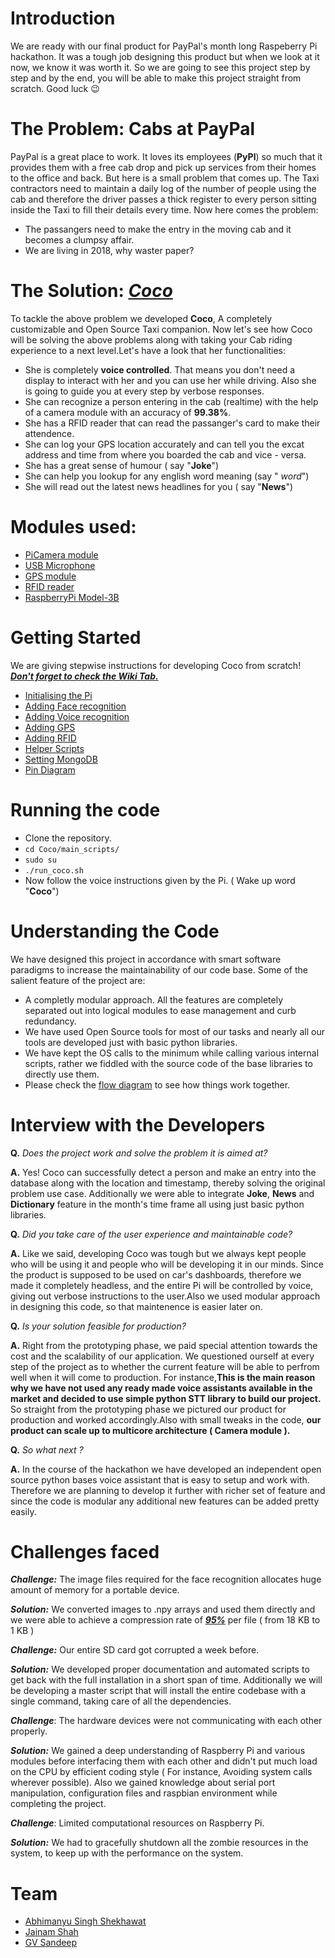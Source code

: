 # Introduction #

We are ready with our final product for PayPal's month long Raspeberry Pi hackathon. It was a tough job designing this product but when we look at it now, we know it was worth it. So we are going to see this project step by step and by the end, you will be able to make this project straight from scratch. Good luck 😉 

# The Problem: Cabs at PayPal #

PayPal is a great place to work. It loves its employees (**PyPl**) so much that it provides them with a free cab drop and pick up services from their homes to the office and back. But here is a small problem that comes up. The Taxi contractors need to maintain a daily log of the number of people using the cab and therefore the driver passes a thick register to every person sitting inside the Taxi to fill their details every time.
Now here comes the problem:

* The passangers need to make the entry in the moving cab and it becomes a clumpsy affair.
* We are living in 2018, why waster paper?



# The Solution: *<u>Coco</u>* #

To tackle the above problem we developed **Coco**, A completely customizable and Open Source Taxi companion. Now let's see how Coco will be solving the above problems along with taking your Cab riding experience to a next level.Let's have a look that her functionalities:

* She is completely **voice controlled**. That means you don't need a display to interact with her and you can use her while driving. Also she is going to guide you at every step by verbose responses.
* She can recognize a person entering in the cab (realtime) with the help of a camera module with an accuracy of **99.38%**.
* She has a RFID reader that can read the passanger's card to make their attendence.
* She can log your GPS location accurately and can tell you the excat address and time from where you boarded the cab and vice - versa.
* She has a great sense of humour ( say "**Joke**")
* She can help you lookup for any english word meaning (say " *word*")
* She will read out the latest news headlines for you ( say "**News**")



# Modules used: #

* [PiCamera module](https://www.amazon.in/Raspberry-5MP-Camera-Board-Module/dp/B00E1GGE40?tag=googinhydr18418-21&tag=googinkenshoo-21&ascsubtag=2a6ca201-f55d-43ad-af12-dcfd500d164b)
* [USB Microphone](https://www.amazon.in/gp/product/B06VWBYVVP/ref=oh_aui_detailpage_o01_s00?ie=UTF8&psc=1)
* [GPS module](https://www.ebay.in/itm/331757723713?aff_source=Sok-Goog)
* [RFID reader](https://www.amazon.in/Keychain-RC522-Sensor-Module-Fudan/dp/B00MP4CN2C?tag=googinhydr18418-21&tag=googinkenshoo-21&ascsubtag=2a6ca201-f55d-43ad-af12-dcfd500d164b)
* [RaspberryPi Model-3B](https://www.amazon.in/RASPBERRY-MODEL-INBULT-BLUETOOTH-Wifi/dp/B01G882L3G/ref=sr_1_2?s=industrial&ie=UTF8&qid=1522333204&sr=1-2&keywords=raspberry+pi+3+kit)



# Getting Started #

We are giving stepwise instructions for developing Coco from scratch! ***<u>Don't forget to check the Wiki Tab.</u>***

* [Initialising the Pi](https://github.com/abhimanyu-bitsgoa/Coco/wiki/Initialising-the-Pi)
* [Adding Face recognition](https://github.com/abhimanyu-bitsgoa/Coco/wiki/Camera)
* [Adding Voice recognition](https://github.com/abhimanyu-bitsgoa/Coco/wiki/Voice)
* [Adding GPS](https://github.com/abhimanyu-bitsgoa/Coco/wiki/GPS-Module)
* [Adding RFID](https://github.com/abhimanyu-bitsgoa/Coco/wiki/RFID)
* [Helper Scripts](https://github.com/abhimanyu-bitsgoa/Coco/wiki/Asgard:-SSH-tunnel-for-Pi)
* [Setting MongoDB](https://github.com/abhimanyu-bitsgoa/Coco/wiki/MongoDB)
* [Pin Diagram](https://drive.google.com/file/d/1cki_2bnYLimEntTy9uSepCbNUCva041G/view)



# Running the code #

* Clone the repository.
* `cd Coco/main_scripts/`
* `sudo su`
* `./run_coco.sh`
* Now follow the voice instructions given by the Pi. ( Wake up word "**Coco**")



# Understanding the Code # 

We have designed this project in accordance with smart software paradigms to increase the maintainability of our code base. Some of the salient feature of the project are:

* A completly modular approach. All the features are completely separated out into logical modules to ease management and curb redundancy.
* We have used Open Source tools for most of our tasks and nearly all our tools are developed just with basic python libraries.
* We have kept the OS calls to the minimum while calling various internal scripts, rather we fiddled with the source code of the base libraries to directly use them.
* Please check the [flow diagram](https://drive.google.com/file/d/1a9uC6f2SoihsYGOX5DaV4x78eyz1eieF/view) to see how things work together.



# Interview with the Developers #

**Q.** *Does the project work and solve the problem it is aimed at?*

**A.** Yes! Coco can successfully detect a person and make an entry into the database along with the location and timestamp, thereby solving the original problem use case. Additionally we were able to integrate **Joke**, **News** and **Dictionary** feature in the month's time frame all using just basic python libraries.

**Q.** *Did you take care of the user experience and maintainable code?*

**A.** Like we said, developing Coco was tough but we always kept people who will be using it and people who will be developing it in our minds.
Since the product is supposed to be used on car's dashboards, therefore we made it completely headless, and the entire Pi will be controlled by voice, giving out verbose instructions to the user.Also we used modular approach in designing this code, so that maintenence is easier later on.

**Q.** *Is your solution feasible for production?*

**A.** Right from the prototyping phase, we paid special attention towards the cost and the scalability of our application. We questioned ourself at every step of the project as to whether the current feature will be able to perfrom well when it will come to production. For instance,**This is the main reason why we have not used any ready made voice assistants available in the market and decided to use simple python STT library to build our project.** So straight from the prototyping phase we pictured our product for production and worked accordingly.Also with small tweaks in the code, **our product can scale up to multicore architecture ( Camera module ).**

**Q.** *So what next ?*

**A.** In the course of the hackathon we have developed an independent open source python bases voice assistant that is easy to setup and work with. Therefore we are planning to develop it further with richer set of feature and since the code is modular any additional new features can be added pretty easily.



#  Challenges faced #

***Challenge:*** The image files required for the face recognition allocates huge amount of memory for a portable device.

***Solution:*** We converted images to .npy arrays and used them directly and we were able to achieve a compression rate of ***<u>95%</u>*** per file ( from 18 KB to 1 KB )

***Challenge:*** Our entire SD card got corrupted a week before.

***Solution:*** We developed proper documentation and automated scripts to get back with the full installation in a short span of time. Additionally we will be developing a master script that will install the entire codebase with a single command, taking care of all the dependencies.

***Challenge***:  The hardware devices were not communicating with each other properly.

***Solution:*** We gained a deep understanding of Raspberry Pi and various modules before interfacing them with each other and didn't put much load on the CPU by efficient coding style ( For instance, Avoiding system calls wherever possible). Also we gained knowledge about serial port manipulation, configuration files and raspbian environment while completing the project.

***Challenge***: Limited computational resources on Raspberry Pi.

***Solution:*** We had to gracefully shutdown all the zombie resources in the system, to keep up with the performance on the system.



# Team #

* [Abhimanyu Singh Shekhawat](https://www.linkedin.com/in/abhimanyubitsgoa/)
* [Jainam Shah](https://www.linkedin.com/in/shahjainam023/)
* [GV Sandeep](https://www.linkedin.com/in/greetsandeep/)

